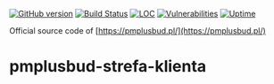 [![GitHub version](https://badge.fury.io/gh/krystian-mw%2Fpmplusbud.png)](https://badge.fury.io/gh/krystian-mw%2Fpmplusbud)
[![Build Status](https://travis-ci.com/krystian-mw/pmplusbud.svg?branch=master)](https://travis-ci.com/krystian-mw/pmplusbud)
[![LOC](https://img.shields.io/badge/dynamic/json?label=LOC&query=%24%5B-1%3A%3A1%5D.linesOfCode&url=https%3A%2F%2Fapi.codetabs.com%2Fv1%2Floc%2F%3Fgithub%3Dkrystian-mw%2Fpmplusbud)](https://shields.io)
[![Vulnerabilities](https://img.shields.io/snyk/vulnerabilities/github/krystian-mw/pmplusbud)](https://shields.io)
[![Uptime](https://img.shields.io/uptimerobot/ratio/m785818793-8daff23436abc9f27a28e75e)](https://uptimerobot.com/)

Official source code of [https://pmplusbud.pl/](https://pmplusbud.pl/)
# pmplusbud-strefa-klienta
